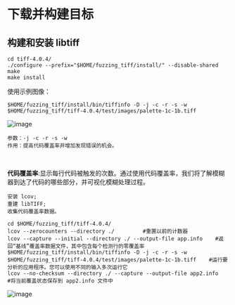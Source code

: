 下载并构建目标
==

构建和安装 libtiff
--

```
cd tiff-4.0.4/
./configure --prefix="$HOME/fuzzing_tiff/install/" --disable-shared
make
make install
```

使用示例图像：<br>

```
$HOME/fuzzing_tiff/install/bin/tiffinfo -D -j -c -r -s -w $HOME/fuzzing_tiff/tiff-4.0.4/test/images/palette-1c-1b.tiff
```

![image](https://github.com/xhsy0314/Task/assets/84487619/d455c75a-fe47-4a7c-9961-8b983e5013d7)

    参数：-j -c -r -s -w
    作用：提高代码覆盖率并增加发现错误的机会。

<br>

**代码覆盖率**:显示每行代码被触发的次数。通过使用代码覆盖率，我们将了解模糊器到达了代码的哪些部分，并可视化模糊处理过程。

    安装 lcov;
    重建 libTIFF;
    收集代码覆盖率数据。

```
cd $HOME/fuzzing_tiff/tiff-4.0.4/   
lcov --zerocounters --directory ./         #重置以前的计数器
lcov --capture --initial --directory ./ --output-file app.info    #返回“基线”覆盖率数据文件，其中包含每个检测行的零覆盖率
$HOME/fuzzing_tiff/install/bin/tiffinfo -D -j -c -r -s -w $HOME/fuzzing_tiff/tiff-4.0.4/test/images/palette-1c-1b.tiff    #运行要分析的应用程序。您可以使用不同的输入多次运行它
lcov --no-checksum --directory ./ --capture --output-file app2.info    #将当前覆盖状态保存到 app2.info 文件中
```

![image](https://github.com/xhsy0314/Task/assets/84487619/e3274508-2493-4af9-81a7-f44ba93bb574)
